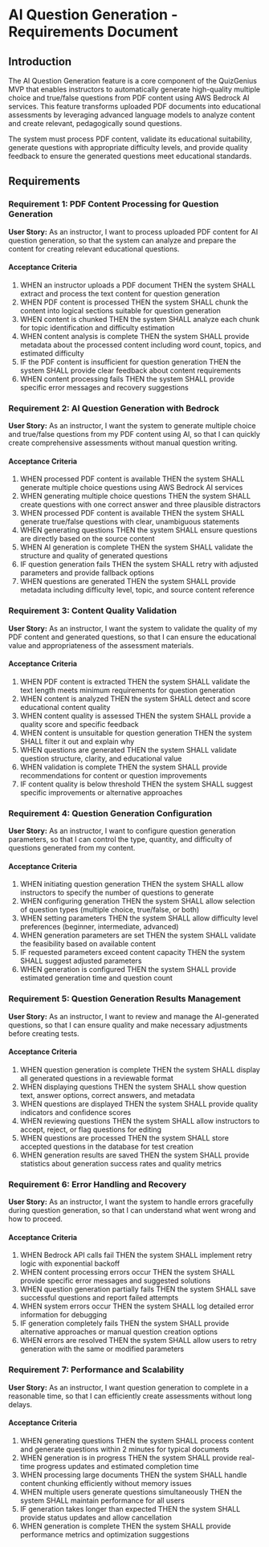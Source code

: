 # AI Question Generation - Requirements Document

## Introduction

The AI Question Generation feature is a core component of the QuizGenius MVP that enables instructors to automatically generate high-quality multiple choice and true/false questions from PDF content using AWS Bedrock AI services. This feature transforms uploaded PDF documents into educational assessments by leveraging advanced language models to analyze content and create relevant, pedagogically sound questions.

The system must process PDF content, validate its educational suitability, generate questions with appropriate difficulty levels, and provide quality feedback to ensure the generated questions meet educational standards.

## Requirements

### Requirement 1: PDF Content Processing for Question Generation

**User Story:** As an instructor, I want to process uploaded PDF content for AI question generation, so that the system can analyze and prepare the content for creating relevant educational questions.

#### Acceptance Criteria

1. WHEN an instructor uploads a PDF document THEN the system SHALL extract and process the text content for question generation
2. WHEN PDF content is processed THEN the system SHALL chunk the content into logical sections suitable for question generation
3. WHEN content is chunked THEN the system SHALL analyze each chunk for topic identification and difficulty estimation
4. WHEN content analysis is complete THEN the system SHALL provide metadata about the processed content including word count, topics, and estimated difficulty
5. IF the PDF content is insufficient for question generation THEN the system SHALL provide clear feedback about content requirements
6. WHEN content processing fails THEN the system SHALL provide specific error messages and recovery suggestions

### Requirement 2: AI Question Generation with Bedrock

**User Story:** As an instructor, I want the system to generate multiple choice and true/false questions from my PDF content using AI, so that I can quickly create comprehensive assessments without manual question writing.

#### Acceptance Criteria

1. WHEN processed PDF content is available THEN the system SHALL generate multiple choice questions using AWS Bedrock AI services
2. WHEN generating multiple choice questions THEN the system SHALL create questions with one correct answer and three plausible distractors
3. WHEN processed PDF content is available THEN the system SHALL generate true/false questions with clear, unambiguous statements
4. WHEN generating questions THEN the system SHALL ensure questions are directly based on the source content
5. WHEN AI generation is complete THEN the system SHALL validate the structure and quality of generated questions
6. IF question generation fails THEN the system SHALL retry with adjusted parameters and provide fallback options
7. WHEN questions are generated THEN the system SHALL provide metadata including difficulty level, topic, and source content reference

### Requirement 3: Content Quality Validation

**User Story:** As an instructor, I want the system to validate the quality of my PDF content and generated questions, so that I can ensure the educational value and appropriateness of the assessment materials.

#### Acceptance Criteria

1. WHEN PDF content is extracted THEN the system SHALL validate the text length meets minimum requirements for question generation
2. WHEN content is analyzed THEN the system SHALL detect and score educational content quality
3. WHEN content quality is assessed THEN the system SHALL provide a quality score and specific feedback
4. WHEN content is unsuitable for question generation THEN the system SHALL filter it out and explain why
5. WHEN questions are generated THEN the system SHALL validate question structure, clarity, and educational value
6. WHEN validation is complete THEN the system SHALL provide recommendations for content or question improvements
7. IF content quality is below threshold THEN the system SHALL suggest specific improvements or alternative approaches

### Requirement 4: Question Generation Configuration

**User Story:** As an instructor, I want to configure question generation parameters, so that I can control the type, quantity, and difficulty of questions generated from my content.

#### Acceptance Criteria

1. WHEN initiating question generation THEN the system SHALL allow instructors to specify the number of questions to generate
2. WHEN configuring generation THEN the system SHALL allow selection of question types (multiple choice, true/false, or both)
3. WHEN setting parameters THEN the system SHALL allow difficulty level preferences (beginner, intermediate, advanced)
4. WHEN generation parameters are set THEN the system SHALL validate the feasibility based on available content
5. IF requested parameters exceed content capacity THEN the system SHALL suggest adjusted parameters
6. WHEN generation is configured THEN the system SHALL provide estimated generation time and question count

### Requirement 5: Question Generation Results Management

**User Story:** As an instructor, I want to review and manage the AI-generated questions, so that I can ensure quality and make necessary adjustments before creating tests.

#### Acceptance Criteria

1. WHEN question generation is complete THEN the system SHALL display all generated questions in a reviewable format
2. WHEN displaying questions THEN the system SHALL show question text, answer options, correct answers, and metadata
3. WHEN questions are displayed THEN the system SHALL provide quality indicators and confidence scores
4. WHEN reviewing questions THEN the system SHALL allow instructors to accept, reject, or flag questions for editing
5. WHEN questions are processed THEN the system SHALL store accepted questions in the database for test creation
6. WHEN generation results are saved THEN the system SHALL provide statistics about generation success rates and quality metrics

### Requirement 6: Error Handling and Recovery

**User Story:** As an instructor, I want the system to handle errors gracefully during question generation, so that I can understand what went wrong and how to proceed.

#### Acceptance Criteria

1. WHEN Bedrock API calls fail THEN the system SHALL implement retry logic with exponential backoff
2. WHEN content processing errors occur THEN the system SHALL provide specific error messages and suggested solutions
3. WHEN question generation partially fails THEN the system SHALL save successful questions and report failed attempts
4. WHEN system errors occur THEN the system SHALL log detailed error information for debugging
5. IF generation completely fails THEN the system SHALL provide alternative approaches or manual question creation options
6. WHEN errors are resolved THEN the system SHALL allow users to retry generation with the same or modified parameters

### Requirement 7: Performance and Scalability

**User Story:** As an instructor, I want question generation to complete in a reasonable time, so that I can efficiently create assessments without long delays.

#### Acceptance Criteria

1. WHEN generating questions THEN the system SHALL process content and generate questions within 2 minutes for typical documents
2. WHEN generation is in progress THEN the system SHALL provide real-time progress updates and estimated completion time
3. WHEN processing large documents THEN the system SHALL handle content chunking efficiently without memory issues
4. WHEN multiple users generate questions simultaneously THEN the system SHALL maintain performance for all users
5. IF generation takes longer than expected THEN the system SHALL provide status updates and allow cancellation
6. WHEN generation is complete THEN the system SHALL provide performance metrics and optimization suggestions